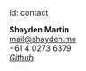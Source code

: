 Id: contact

**Shayden Martin**  
<mail@shayden.me>  
+61 4 0273 6379  
_[Github](https://github.com/willfixlater)_  
